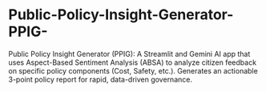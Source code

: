 # Public-Policy-Insight-Generator-PPIG-
Public Policy Insight Generator (PPIG): A Streamlit and Gemini AI app that uses Aspect-Based Sentiment Analysis (ABSA) to analyze citizen feedback on specific policy components (Cost, Safety, etc.). Generates an actionable 3-point policy report for rapid, data-driven governance.
